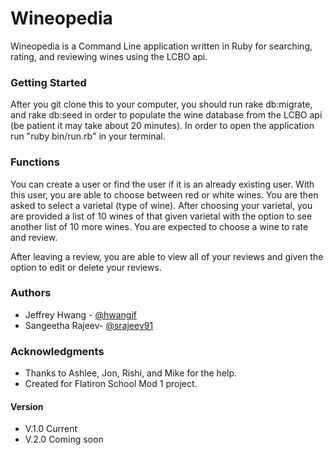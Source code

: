 # Wineopedia

Wineopedia is a Command Line application written in Ruby for searching, rating, and reviewing wines using the LCBO api.


### Getting Started
After you git clone this to your computer, you should run rake db:migrate, and rake db:seed in order to populate the wine database from the LCBO api (be patient it may take about 20 minutes). In order to open the application run "ruby bin/run.rb" in your terminal.

### Functions
You can create a user or find the user if it is an already existing user. With this user, you are able to choose between red or white wines. You are then asked to select a varietal (type of wine). After choosing your varietal, you are provided a list of 10 wines of that given varietal with the option to see another list of 10 more wines. You are expected to choose a wine to rate and review.

After leaving a review, you are able to view all of your reviews and given the option to edit or delete your reviews.


### Authors
- Jeffrey Hwang - [@hwangjf](https://github.com/hwangjf/)
- Sangeetha Rajeev- [@srajeev91](https://github.com/srajeev91/)

### Acknowledgments
- Thanks to Ashlee, Jon, Rishi, and Mike for the help.
- Created for Flatiron School Mod 1 project.

#### Version
- V.1.0 Current
- V.2.0 Coming soon
